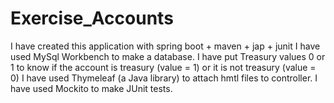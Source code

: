 # Exercise_Accounts

I have created this application with spring boot + maven + jap + junit
I have used MySql Workbench to make a database.
I have put Treasury values 0 or 1 to know if the account is treasury (value = 1) or it is not treasury (value = 0)
I have used Thymeleaf (a Java library) to attach hmtl files to controller.
I have used Mockito to make JUnit tests.
